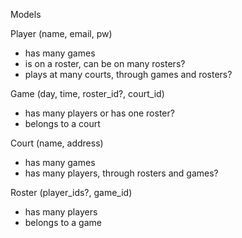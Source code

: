 Models

Player (name, email, pw)
- has many games
- is on a roster, can be on many rosters?
- plays at many courts, through games and rosters?

Game (day, time, roster_id?, court_id)
- has many players or has one roster?
- belongs to a court

Court (name, address)
- has many games
- has many players, through rosters and games?

Roster (player_ids?, game_id)
- has many players
- belongs to a game